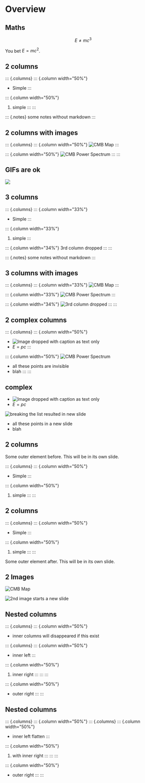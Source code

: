 Overview
========

Maths
-----

$$E \neq mc^3$$

You bet $E = mc^2$.

2 columns
---------

::: {.columns}
::: {.column width="50%"}
-   Simple
:::

::: {.column width="50%"}
1.  simple
:::
:::

::: {.notes}
some notes without markdown
:::

2 columns with images
---------------------

::: {.columns}
::: {.column width="50%"}
![CMB
Map](https://upload.wikimedia.org/wikipedia/commons/thumb/2/2d/WMAP_2010.png/440px-WMAP_2010.png)
:::

::: {.column width="50%"}
![CMB Power
Spectrum](https://upload.wikimedia.org/wikipedia/commons/thumb/1/16/PowerSpectrumExt.svg/600px-PowerSpectrumExt.svg.png)
:::
:::

GIFs are ok
-----------

![](https://upload.wikimedia.org/wikipedia/commons/2/2c/Rotating_earth_%28large%29.gif)

3 columns
---------

::: {.columns}
::: {.column width="33%"}
-   Simple
:::

::: {.column width="33%"}
1.  simple
:::

::: {.column width="34%"}
3rd column dropped
:::
:::

::: {.notes}
some notes without markdown
:::

3 columns with images
---------------------

::: {.columns}
::: {.column width="33%"}
![CMB
Map](https://upload.wikimedia.org/wikipedia/commons/thumb/2/2d/WMAP_2010.png/440px-WMAP_2010.png)
:::

::: {.column width="33%"}
![CMB Power
Spectrum](https://upload.wikimedia.org/wikipedia/commons/thumb/1/16/PowerSpectrumExt.svg/600px-PowerSpectrumExt.svg.png)
:::

::: {.column width="34%"}
![3rd column
dropped](https://upload.wikimedia.org/wikipedia/commons/2/2c/Rotating_earth_%28large%29.gif)
:::
:::

2 complex columns
-----------------

::: {.columns}
::: {.column width="50%"}
-   ![Image dropped with caption as text
    only](https://upload.wikimedia.org/wikipedia/commons/thumb/2/2d/WMAP_2010.png/440px-WMAP_2010.png "fig:")
-   $E = pc$
:::

::: {.column width="50%"}
![CMB Power
Spectrum](https://upload.wikimedia.org/wikipedia/commons/thumb/1/16/PowerSpectrumExt.svg/600px-PowerSpectrumExt.svg.png)

-   all these points are invisible
-   blah
:::
:::

complex
-------

-   ![Image dropped with caption as text
    only](https://upload.wikimedia.org/wikipedia/commons/thumb/2/2d/WMAP_2010.png/440px-WMAP_2010.png "fig:")
-   $E = pc$

![breaking the list resulted in new
slide](https://upload.wikimedia.org/wikipedia/commons/thumb/1/16/PowerSpectrumExt.svg/600px-PowerSpectrumExt.svg.png)

-   all these points in a new slide
-   blah

2 columns
---------

Some outer element before. This will be in its own slide.

::: {.columns}
::: {.column width="50%"}
-   Simple
:::

::: {.column width="50%"}
1.  simple
:::
:::

2 columns
---------

::: {.columns}
::: {.column width="50%"}
-   Simple
:::

::: {.column width="50%"}
1.  simple
:::
:::

Some outer element after. This will be in its own slide.

2 Images
--------

![CMB
Map](https://upload.wikimedia.org/wikipedia/commons/thumb/2/2d/WMAP_2010.png/440px-WMAP_2010.png)

![2nd image starts a new
slide](https://upload.wikimedia.org/wikipedia/commons/thumb/1/16/PowerSpectrumExt.svg/600px-PowerSpectrumExt.svg.png)

Nested columns
--------------

::: {.columns}
::: {.column width="50%"}
-   inner columns will disappeared if this exist

::: {.columns}
::: {.column width="50%"}
-   inner left
:::

::: {.column width="50%"}
1.  inner right
:::
:::
:::

::: {.column width="50%"}
-   outer right
:::
:::

Nested columns
--------------

::: {.columns}
::: {.column width="50%"}
::: {.columns}
::: {.column width="50%"}
-   inner left flatten
:::

::: {.column width="50%"}
1.  with inner right
:::
:::
:::

::: {.column width="50%"}
-   outer right
:::
:::
